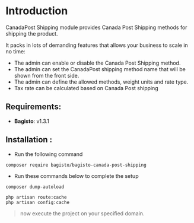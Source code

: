 # Introduction

CanadaPost Shipping module provides Canada Post Shipping methods for shipping the product.

It packs in lots of demanding features that allows your business to scale in no time:

- The admin can enable or disable the Canada Post Shipping method.
- The admin can set the CanadaPost shipping method name that will be shown from the front side.
- The admin can define the allowed methods, weight units and rate type.
- Tax rate can be calculated based on Canada Post shipping


## Requirements:

- **Bagisto**: v1.3.1

## Installation :
- Run the following command
```
composer require bagisto/bagisto-canada-post-shipping
```

- Run these commands below to complete the setup
```
composer dump-autoload
```

```
php artisan route:cache
php artisan config:cache
```

> now execute the project on your specified domain.
